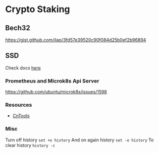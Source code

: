 # Crypto Staking



## Bech32

https://gist.github.com/ilap/3fd57e39520c90f084d25b0ef2b96894

## SSD

Check docs [here](/SSD.md)

### Prometheus and Microk8s Api Server

https://github.com/ubuntu/microk8s/issues/1598

### Resources

* [CnTools](https://cardano-community.github.io/guild-operators/#/)

### Misc

Turn off history `set +o history`
And on again history `set -o history`
To clear history `history -c`
